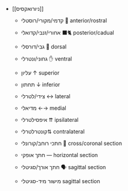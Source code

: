 
- [[ניורואקסיס]]
	- קדמי/מקורי/רוסטלי 👤 anterior/rostral
	- אחורי/זנבי/קדואלי 🐈‍⬛ posterior/cadual

	- גבי/דורסלי 🤚 dorsal
	- גחוני/ונטרלי ✋ ventral

	- עליון ↑ superior
	- תחתון ↓ inferior

	- צידי/לטרלי ↔️ lateral
	- מדיאלי ←→ medial

	- איפסילטרלי ⇈ ipsilateral
	- קונטרלטרלי⇅ contralateral

	- חתכי רוחב/קורונלי 🍞 cross/coronal section
	- חתך אופקי ― horizontal section
	- חתך אורך/סגיטלי 🗣️ sagittal section
	- מישור מיד-סגיטלי sagittal section